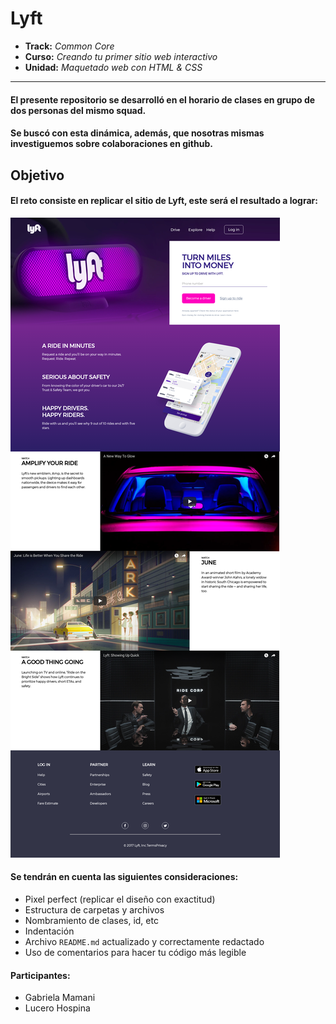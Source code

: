 # Lyft

* **Track:** _Common Core_
* **Curso:** _Creando tu primer sitio web interactivo_
* **Unidad:** _Maquetado web con HTML & CSS_

***

#### El presente repositorio se desarrolló en el horario de clases en grupo de dos personas del mismo squad.

#### Se buscó con esta dinámica, además, que nosotras mismas investiguemos sobre colaboraciones en github.


## Objetivo

#### El reto consiste en replicar el sitio de **Lyft**, este será el resultado a lograr:

![Lyft Website](assets/docs/fullpage.png)

#### Se tendrán en cuenta las siguientes consideraciones: 

* Pixel perfect (replicar el diseño con exactitud)
* Estructura de carpetas y archivos
* Nombramiento de clases, id, etc
* Indentación
* Archivo `README.md` actualizado y correctamente redactado
* Uso de comentarios para hacer tu código más legible

#### Participantes:

* Gabriela Mamani
* Lucero Hospina